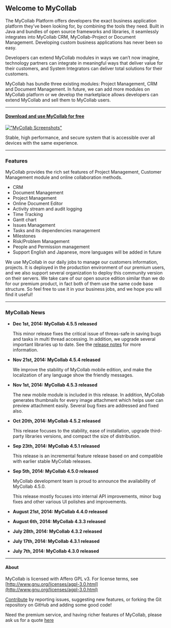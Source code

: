 ## Welcome to MyCollab
The MyCollab Platform offers developers the exact business application platform they’ve been looking for, by combining the tools they need. Built in Java and bundles of open source frameworks and libraries, it seamlessly integrates into MyCollab CRM, MyCollab-Project or Document Management. Developing custom business applications has never been so easy.

Developers can extend MyCollab modules in ways we can’t now imagine, technology partners can integrate in meaningful ways that deliver value for their customers, and System Integrators can deliver total solutions for their customers.

MyCollab has bundle three existing modules: Project Management, CRM and Document Management. In future, we can add more modules on MyCollab platform or we develop the marketplace allows developers can extend MyCollab and sell them to MyCollab users.

---

#### [Download and use MyCollab for free](download.html)

[!["MyCollab Screenshots"](https://farm4.staticflickr.com/3954/15597971672_b43b82369c_b.jpg)](screenshots.html)

Stable, high performance, and secure system that is accessible over all devices with the same experience.

---

### Features
MyCollab provides the rich set features of Project Management, Customer Management module and online collaboration methods.

* CRM
* Document Management
* Project Management
* Online Document Editor
* Activity stream and audit logging
* Time Tracking
* Gantt chart
* Issues Management
* Tasks and its dependencies management
* Milestones
* Risk/Problem Management
* People and Permission management
* Support English and Japanese, more languages will be added in future

We use MyCollab in our daily jobs to manage our customers information, projects. It is deployed in the production environment of our premium users, and we also support several organization to deploy this community version on their servers. We take care of our open source edition similar than we do for our premium product, in fact both of them use the same code base structure. So feel free to use it in your business jobs, and we hope you will find it useful!

---

### MyCollab News
* **Dec 1st, 2014: MyCollab 4.5.5 released**

    This minor release fixes the critical issue of threas-safe in saving bugs and tasks in multi thread accessing. In addition, we upgrade several important libraries up to date. See the [release notes](release-notes.html) for more information.

* **Nov 21st, 2014: MyCollab 4.5.4 released**

    We improve the stability of MyCollab mobile edition, and make the localization of any language show the friendly messages.

* **Nov 1st, 2014: MyCollab 4.5.3 released**

    The new mobile module is included in this release. In addition, MyCollab generates thumbnails for every image attachment which helps user can preview attachment easily. Several bug fixes are addressed and fixed also.

* **Oct 20th, 2014: MyCollab 4.5.2 released**

    This release focuses to the stability, ease of installation, upgrade third-party libraries versions, and compact the size of distribution.

* **Sep 23th, 2014: MyCollab 4.5.1 released**

    This release  is an incremental feature release based on and compatible with earlier stable MyCollab releases.

* **Sep 5th, 2014: MyCollab 4.5.0 released**

    MyCollab development team is proud to announce the availability of MyCollab 4.5.0.

    This release mostly focuses into internal API improvements, minor bug fixes and other various UI polishes and improvements.

* **August 21st, 2014: MyCollab 4.4.0 released**
* **August 6th, 2014: MyCollab 4.3.3 released**
* **July 28th, 2014: MyCollab 4.3.2 released**
* **July 17th, 2014: MyCollab 4.3.1 released**
* **July 7th, 2014: MyCollab 4.3.0 released**

---

#### About
MyCollab is licensed with Affero GPL v3. For license terms, see [http://www.gnu.org/licenses/agpl-3.0.html](http://www.gnu.org/licenses/agpl-3.0.html)

[Contribute](contribute.html) by reporting issues, suggesting new features, or forking the Git repository on GitHub and adding some good code!

Need the premium service, and having richer features of MyCollab, please ask us for a quote [here](https://www.mycollab.com/contact)
